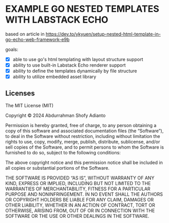 EXAMPLE GO NESTED TEMPLATES WITH LABSTACK ECHO
==============================================

based on article in https://dev.to/ykyuen/setup-nested-html-template-in-go-echo-web-framework-e9b

goals:
 - [x] able to use go's html templating with layout structure support
 - [x] ability to use built-in Labstack Echo renderer support
 - [x] ability to define the templates dynamically by file structure
 - [x] ability to utilize embedded asset library

## Licenses

The MIT License (MIT)

Copyright © 2024 Abdurrahman Shofy Adianto

Permission is hereby granted, free of charge, to any person obtaining a copy of this software and associated documentation files (the “Software”), to deal in the Software without restriction, including without limitation the rights to use, copy, modify, merge, publish, distribute, sublicense, and/or sell copies of the Software, and to permit persons to whom the Software is furnished to do so, subject to the following conditions:

The above copyright notice and this permission notice shall be included in all copies or substantial portions of the Software.

THE SOFTWARE IS PROVIDED “AS IS”, WITHOUT WARRANTY OF ANY KIND, EXPRESS OR IMPLIED, INCLUDING BUT NOT LIMITED TO THE WARRANTIES OF MERCHANTABILITY, FITNESS FOR A PARTICULAR PURPOSE AND NONINFRINGEMENT. IN NO EVENT SHALL THE AUTHORS OR COPYRIGHT HOLDERS BE LIABLE FOR ANY CLAIM, DAMAGES OR OTHER LIABILITY, WHETHER IN AN ACTION OF CONTRACT, TORT OR OTHERWISE, ARISING FROM, OUT OF OR IN CONNECTION WITH THE SOFTWARE OR THE USE OR OTHER DEALINGS IN THE SOFTWARE.

